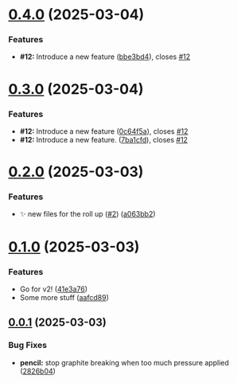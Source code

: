 # [0.4.0](https://github.com/SimonPistache/semantic-release-test/compare/v0.3.0...v0.4.0) (2025-03-04)


### Features

* **#12:** Introduce a new feature ([bbe3bd4](https://github.com/SimonPistache/semantic-release-test/commit/bbe3bd46fccbc51388f4ee7f835cd792f77b34c7)), closes [#12](https://github.com/SimonPistache/semantic-release-test/issues/12)

# [0.3.0](https://github.com/SimonPistache/semantic-release-test/compare/v0.2.0...v0.3.0) (2025-03-04)


### Features

* **#12:** Introduce a new feature ([0c64f5a](https://github.com/SimonPistache/semantic-release-test/commit/0c64f5a4a5d3f55de9be16cd98b961f42d8ed822)), closes [#12](https://github.com/SimonPistache/semantic-release-test/issues/12)
* **#12:** Introduce a new feature. ([7ba1cfd](https://github.com/SimonPistache/semantic-release-test/commit/7ba1cfd4f3c3ecd31b13219260418289a0fb248b)), closes [#12](https://github.com/SimonPistache/semantic-release-test/issues/12)

# [0.2.0](https://github.com/SimonPistache/semantic-release-test/compare/v0.1.0...v0.2.0) (2025-03-03)


### Features

* ✨ new files for the roll up ([#2](https://github.com/SimonPistache/semantic-release-test/issues/2)) ([a063bb2](https://github.com/SimonPistache/semantic-release-test/commit/a063bb26ea3c5c7e2474e539ff71ba342732230e))

# [0.1.0](https://github.com/SimonPistache/semantic-release-test/compare/v0.0.1...v0.1.0) (2025-03-03)


### Features

* Go for v2! ([41e3a76](https://github.com/SimonPistache/semantic-release-test/commit/41e3a76d42e4ecf184487a408d004c69703b9c2f))
* Some more stuff ([aafcd89](https://github.com/SimonPistache/semantic-release-test/commit/aafcd8978639440b6bca8753cae236ac47ae66c9))

## [0.0.1](https://github.com/SimonPistache/semantic-release-test/compare/v0.0.0...v0.0.1) (2025-03-03)


### Bug Fixes

* **pencil:** stop graphite breaking when too much pressure applied ([2826b04](https://github.com/SimonPistache/semantic-release-test/commit/2826b0427ebfbfce41348bbdd25f2c67e5d91589))
